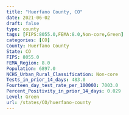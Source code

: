 ```yaml
---
title: "Huerfano County, CO"
date: 2021-06-02
draft: false
type: county
tags: [FIPS:8055.0,FEMA:8.0,Non-core,Green]
categories: [CO]
County: Huerfano County
State: CO
FIPS: 8055.0
FEMA_Region: 8.0
Population: 6897.0
NCHS_Urban_Rural_Classification: Non-core
Tests_in_prior_14_days: 483.0
Fourteen_day_test_rate_per_100000: 7003.0
Percent_Positivity_in_prior_14_days: 0.029
Level: Green
url: /states/CO/huerfano-county
---
```



